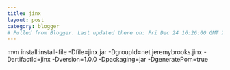 ```yaml
---
title: jinx
layout: post
category: blogger
# Pulled from Blogger. Last updated there on: Fri Dec 24 16:26:00 GMT 2010
---
```

mvn install:install-file -Dfile=jinx.jar -DgroupId=net.jeremybrooks.jinx -DartifactId=jinx -Dversion=1.0.0 -Dpackaging=jar -DgeneratePom=true
